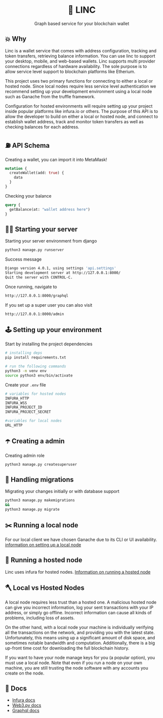<h1 align="center">🧠 LINC</h1>
<div align="center">Graph based service for your blockchain wallet</div>

## 💥 Why

Linc is a wallet service that comes with address configuration, tracking and token transfers, retrieving balance information. You can use linc to support your desktop, mobile, and web-based wallets. Linc supports multi provider connections regardless of hardware availability. The sole purpose is to allow service level support to blockchain platforms like Etherium. 

This project uses two primary functions for connecting to either a local or hosted node. Since local nodes require less service level authentication we recommend setting up your development environment using a local node such as Ganache from the truffle framework. 

Configuration for hosted environments will require setting up your project inside popular platforms like infura.io or others. The purpose of this API is to allow the developer to build on either a local or hosted node, and connect to establish wallet address, track and monitor token transfers as well as checking balances for each address. 


## ⛽ API Schema

Creating a wallet, you can import it into MetaMask!

```graphql 
mutation {
  createWallet(add: true) {
  	data
  }
}
```

Checking your balance

```graphql
query {
  getBalance(at: "wallet address here")
}
```


## 🏄‍♂️ Starting your server

Starting your server environment from django

```bash
python3 manage.py runserver
```

Success message 

```bash
Django version 4.0.1, using settings 'api.settings'
Starting development server at http://127.0.0.1:8000/
Quit the server with CONTROL-C.
```

Once running, navigate to 

```zsh
http://127.0.0.1:8000/graphql
```

If you set up a super user you can also visit 

```zsh 
http://127.0.0.1:8000/admin
```


## 🕹️ Setting up your environment
Start by installing the project dependencies
```bash
# installing deps
pip install requirements.txt

# run the following commands
python3 -m venv env
source python3 env/bin/activate
```

Create your `.env` file
```zsh
# variables for hosted nodes
INFURA_HTTP
INFURA_WSS
INFURA_PROJECT_ID
INFURA_PROJECT_SECRET

#variables for local nodes
URL_HTTP
```

## ☂️ Creating a admin
Creating admin role

```bash
python3 manage.py createsuperuser
```


## 👤 Handling migrations

Migrating your changes initially or with database support 

```bash 
python3 manage.py makemigrations
&&
python3 manage.py migrate
```

## ✂️ Running a local node
For our local client we have chosen Ganache due to its CLI or UI availability.
[information on setting up a local node](https://trufflesuite.com/docs/ganache/quickstart.html)

## 🥶 Running a hosted node
Linc uses infura for hosted nodes.
[Information on running a hosted node](https://infura.io/)


## 🪓 Local vs Hosted Nodes

A local node requires less trust than a hosted one. A malicious hosted node can give you incorrect information, log your sent transactions with your IP address, or simply go offline. Incorrect information can cause all kinds of problems, including loss of assets.

On the other hand, with a local node your machine is individually verifying all the transactions on the network, and providing you with the latest state. Unfortunately, this means using up a significant amount of disk space, and sometimes notable bandwidth and computation. Additionally, there is a big up-front time cost for downloading the full blockchain history.

If you want to have your node manage keys for you (a popular option), you must use a local node. Note that even if you run a node on your own machine, you are still trusting the node software with any accounts you create on the node.


## 📖 Docs
- [Infura docs](https://infura.io/docs/ethereum#section/Make-Requests/JSON-RPC-Methods)
- [Web3.py docs](https://web3py.readthedocs.io/en/latest/quickstart.html)
- [Graphql docs](https://docs.graphene-python.org/en/latest/quickstart/)